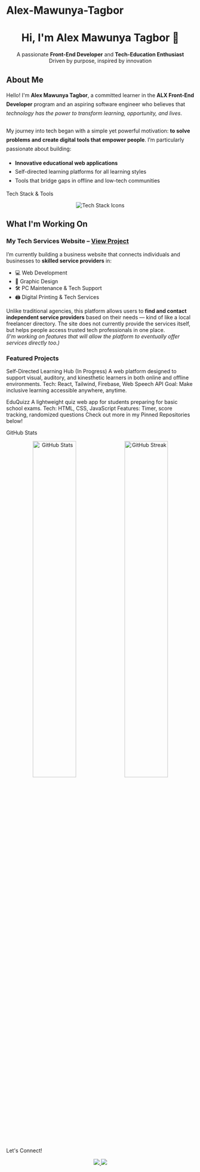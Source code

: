# Alex-Mawunya-Tagbor

<!-- PROFILE HEADER -->
<h1 align="center">Hi, I'm Alex Mawunya Tagbor 👋</h1>
<p align="center">
  A passionate <strong>Front-End Developer</strong> and <strong>Tech-Education Enthusiast</strong>  <br/>
  Driven by purpose, inspired by innovation 
</p>

<!-- ABOUT ME SECTION -->
## About Me
<!-- This is HTML embedded inside Markdown for enhanced formatting -->
<div style="line-height: 1.7;">
  Hello! I'm <strong>Alex Mawunya Tagbor</strong>, a committed learner in the <strong>ALX Front-End Developer</strong> program and an aspiring software engineer who believes that <em>technology has the power to transform learning, opportunity, and lives</em>.
  <br/><br/>
  My journey into tech began with a simple yet powerful motivation: <strong>to solve problems and create digital tools that empower people</strong>. I’m particularly passionate about building:
  <ul>
    <li><strong>Innovative educational web applications</strong></li>
    <li>Self-directed learning platforms for all learning styles</li>
    <li>Tools that bridge gaps in offline and low-tech communities</li>
  </ul>
</div>

<!-- SKILLS SECTION -->
Tech Stack & Tools

<div align="center">
  <img src="https://skillicons.dev/icons?i=html,css,js,react,tailwind,github,vscode,firebase" alt="Tech Stack Icons"/>
</div>

## What I'm Working On

### **My Tech Services Website** – [View Project](https://emmedia.netlify.app/)

I’m currently building a business website that connects individuals and businesses to **skilled service providers** in:

- 💻 Web Development
- 🎨 Graphic Design
- 🛠️ PC Maintenance & Tech Support
- 🖨️ Digital Printing & Tech Services

Unlike traditional agencies, this platform allows users to **find and contact independent service providers** based on their needs — kind of like a local freelancer directory. The site does not currently provide the services itself, but helps people access trusted tech professionals in one place.  
 *(I'm working on features that will allow the platform to eventually offer services directly too.)*


### Featured Projects

Self-Directed Learning Hub (In Progress)
A web platform designed to support visual, auditory, and kinesthetic learners in both online and offline environments.
Tech: React, Tailwind, Firebase, Web Speech API
Goal: Make inclusive learning accessible anywhere, anytime.

EduQuizz
A lightweight quiz web app for students preparing for basic school exams.
Tech: HTML, CSS, JavaScript
Features: Timer, score tracking, randomized questions
Check out more in my Pinned Repositories below!

<!-- GITHUB STATS SECTION -->
GitHub Stats
<p align="center"> <img src="https://github-readme-stats.vercel.app/api?username=your-username&show_icons=true&theme=radical" alt="GitHub Stats" width="48%"/> <img src="https://streak-stats.demolab.com?user=your-username&theme=radical&hide_border=false" alt="GitHub Streak" width="48%"/> </p>


Let's Connect!
<div align="center">
  <a href="https://www.linkedin.com/in/alex-mawunya-tagbor">
     <img src="https://img.shields.io/badge/LinkedIn-blue?style=for-the-badge&logo=linkedin&logoColor=white"/>
  </a>

  <a href="mailto:atagbor@yahoo.com">
    <img src="https://img.shields.io/badge/Email-grey?style=for-the-badge&logo=gmail&logoColor=white"/>
  </a>
</div>

